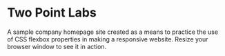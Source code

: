 # Two Point Labs
A sample company homepage site created as a means to practice the use of CSS flexbox properties in making a responsive website. Resize your browser window to see it in action.
